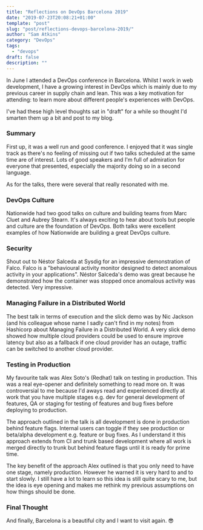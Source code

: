 ```yaml
---
title: "Reflections on DevOps Barcelona 2019"
date: "2019-07-23T20:08:21+01:00"
template: "post"
slug: "post/reflections-devops-barcelona-2019/"
author: "Sam Atkins"
category: "DevOps"
tags:
  - "devops"
draft: false
description: ""
---
```

In June I attended a DevOps conference in Barcelona. Whilst I work in web development, I have a growing interest in DevOps which is mainly due to my previous career in supply chain and lean. This was a key motivation for attending: to learn more about different people's experiences with DevOps.

I've had these high level thoughts sat in "draft" for a while so thought I'd smarten them up a bit and post to my blog.

### Summary
First up, it was a well run and good conference. I enjoyed that it was single track as there's no feeling of missing out if two talks scheduled at the same time are of interest. Lots of good speakers and I'm full of admiration for everyone that presented, especially the majority doing so in a second language.

As for the talks, there were several that really resonated with me.

### DevOps Culture
Nationwide had two good talks on culture and building teams from Marc Cluet and Aubrey Stearn. It's always exciting to hear about tools but people and culture are the foundation of DevOps. Both talks were excellent examples of how Nationwide are building a great DevOps culture.

### Security
Shout out to Néstor Salceda at Sysdig for an impressive demonstration of Falco. Falco is a "behavioural activity monitor designed to detect anomalous activity in your applications". Néstor Salceda's demo was great because he demonstrated how the container was stopped once anomalous activity was detected. Very impressive.

### Managing Failure in a Distributed World
The best talk in terms of execution and the slick demo was by Nic Jackson (and his colleague whose name I sadly can't find in my notes) from Hashicorp about Managing Failure in a Distributed World. A very slick demo showed how multiple cloud providers could be used to ensure improve latency but also as a fallback if one cloud provider has an outage, traffic can be switched to another cloud provider.

### Testing in Production
My favourite talk was Alex Soto's (Redhat) talk on testing in production. This was a real eye-opener and definitely something to read more on. It was controversial to me because I'd aways read and experienced directly at work that you have multiple stages e.g. dev for general development of features, QA or staging for testing of features and bug fixes before deploying to production.

The approach outlined in the talk is all development is done in production behind feature flags. Internal users can toggle if they see production or beta/alpha development e.g. feature or bug fixes. As I understand it this approach extends from CI and trunk based development where all work is merged directly to trunk but behind feature flags until it is ready for prime time.

The key benefit of the approach Alex outlined is that you only need to have one stage, namely production. However he warned it is very hard to and to start slowly. I still have a lot to learn so this idea is still quite scary to me, but the idea is eye opening and makes me rethink my previous assumptions on how things should be done.

### Final Thought
And finally, Barcelona is a beautiful city and I want to visit again. 😎

